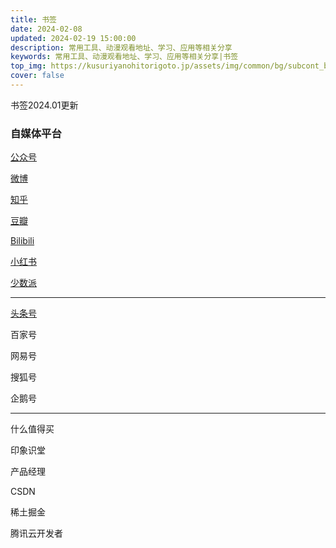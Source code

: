 ```yaml
---
title: 书签
date: 2024-02-08
updated: 2024-02-19 15:00:00
description: 常用工具、动漫观看地址、学习、应用等相关分享
keywords: 常用工具、动漫观看地址、学习、应用等相关分享|书签
top_img: https://kusuriyanohitorigoto.jp/assets/img/common/bg/subcont_bg_sp.jpg
cover: false
---
```




书签2024.01更新



### 自媒体平台

[公众号](https://mp.weixin.qq.com/)

[微博](https://me.weibo.com/)            

[知乎](https://www.zhihu.com/people/runningcheese)

[豆瓣](https://accounts.douban.com/passport/login)

[Bilibili](https://member.bilibili.com/v2#/upload/text/edit)

[小红书](https://creator.xiaohongshu.com/publish/imgNote)

[少数派](https://sspai.com/)

------

[头条号](https://mp.toutiao.com/profile_v4/index)

百家号

网易号

搜狐号

企鹅号

------

什么值得买

印象识堂

产品经理

CSDN

稀土掘金

腾讯云开发者